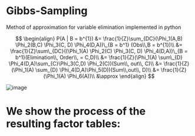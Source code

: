 # Gibbs-Sampling
Method of approximation for variable elimination implemented in python

$$
\begin{align}
    P(A | B = b^{1}) 
    &= \frac{1}{Z}\sum_{DC}(\Phi_1(A,B) \Phi_2(B,C) \Phi_3(C, D) \Phi_4(D,A))\_{B = b^1} (Obs\\,B = b^{1})\\
    &= \frac{1}{Z}\sum\_{DC}((\Phi_1(A) \Phi_2(C) \Phi_3(C, D) \Phi_4(D,A))\_{B = b^1}(Elimination\\, Order\\, = C,D)\\
    &= \frac{1}{Z}(\Phi_1(A) \sum\_{D} \Phi_4(D,A)\sum_{C}\Phi_3(C,D) \Phi_2(C))(Sum\\, out\\,  C)\\
    &= \frac{1}{Z}(\Phi_1(A) \sum_{D} \Phi_4(D,A)\Phi_5(D))(Sum\\,out\\, D)\\
    &= \frac{1}{Z}(\Phi_1(A) \Phi_6(A))\\
    &\approx
\end{align}
$$

![image](https://github.com/sebastian9991/Gibbs-Sampling/assets/61892815/53620747-6544-44b9-9624-d1e49a506dc2)

# We show the process of the resulting factor tables: 

